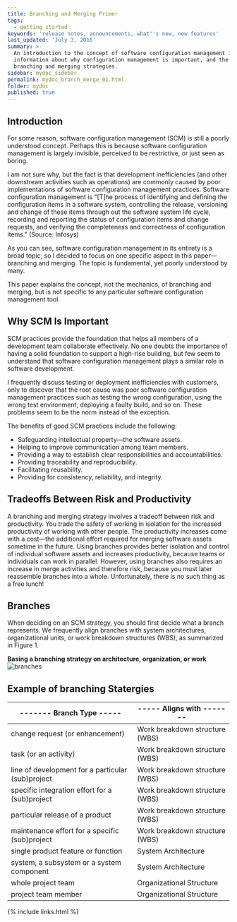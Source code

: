 ```yaml
---
title: Branching and Merging Primer
tags:
  - getting_started
keywords: 'release notes, announcements, what''s new, new features'
last_updated: 'July 3, 2016'
summary: >-
  An introduction to the concept of software configuration management including
  information about why configuration management is important, and the various
  branching and merging strategies.
sidebar: mydoc_sidebar
permalink: mydoc_branch_merge_01.html
folder: mydoc
published: true
---
```


## Introduction
For some reason, software configuration management (SCM) is still a poorly understood concept. Perhaps this is because software configuration management is largely invisible, perceived to be restrictive, or just seen as boring.

I am not sure why, but the fact is that development inefficiencies (and other downstream activities such as operations) are commonly caused by poor implementations of software configuration management practices.
Software configuration management is "[T]he process of identifying and defining the configuration items in a software system, controlling the release, versioning and change of these items through out the software system life cycle, recording and reporting the status of configuration items and change requests, and verifying the completeness and correctness of configuration items." (Source: Infosys)

As you can see, software configuration management in its entirety is a broad topic, so I decided to focus on one specific aspect in this paper—branching and merging. The topic is fundamental, yet poorly understood by many.

This paper explains the concept, not the mechanics, of branching and merging, but is not specific to any particular software configuration management tool.

## Why SCM Is Important
SCM practices provide the foundation that helps all members of a development team collaborate effectively. No one doubts the importance of having a solid foundation to support a high-rise building, but few seem to understand that software configuration management plays a similar role in software development.

I frequently discuss testing or deployment inefficiencies with customers, only to discover that the root cause was poor software configuration management practices such as testing the wrong configuration, using the wrong test environment, deploying a faulty build, and so on. These problems seem to be the norm instead of the exception.

The benefits of good SCM practices include the following:

- Safeguarding intellectual property—the software assets.
- Helping to improve communication among team members.
- Providing a way to establish clear responsibilities and accountabilities.
- Providing traceability and reproducibility.
- Facilitating reusability.
- Providing for consistency, reliability, and integrity.

## Tradeoffs Between Risk and Productivity

A branching and merging strategy involves a tradeoff between risk and productivity. You trade the safety of working in isolation for the increased productivity of working with other people. The productivity increases come with a cost—the additional effort required for merging software assets sometime in the future.
Using branches provides better isolation and control of individual software assets and increases productivity, because teams or individuals can work in parallel. However, using branches also requires an increase in merge activities and therefore risk, because you must later reassemble branches into a whole.
Unfortunately, there is no such thing as a free lunch!

## Branches
When deciding on an SCM strategy, you should first decide what a branch represents. We frequently align branches with system architectures, organizational units, or work breakdown structures (WBS), as summarized in Figure 1.

**Basing a branching strategy on architecture, organization, or work**
![branches]({{site.baseurl}}/mydoctheme/images/IC79488.gif)

## Example of branching Statergies

|  -------    Branch Type   -----       |	      -----     Aligns with    -------                 |
|---------------------------------|------------------------------------------------------------------|
| change request (or enhancement)			|	Work breakdown structure (WBS)	 |
| task (or an activity)					|	Work breakdown structure (WBS)	 |
| line of development for a particular (sub)project	|	Work breakdown structure (WBS)	 |
| specific integration effort for a (sub)project	|	Work breakdown structure (WBS)	 |
| particular release of a product			|	Work breakdown structure (WBS)	 |
| maintenance effort for a specific (sub)project	|	Work breakdown structure (WBS)	 |
| single product feature or function			|	System Architecture		 |
| system, a subsystem or a system component		|	System Architecture		 |
| whole project team					|	Organizational Structure	 |
| project team member					|	Organizational Structure	 |


{% include links.html %}
